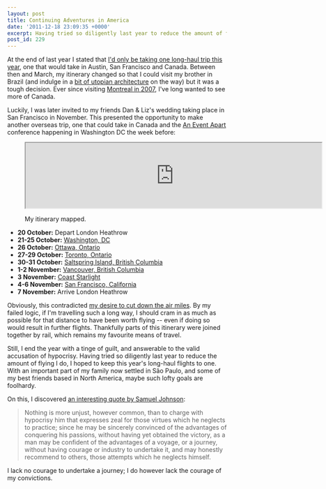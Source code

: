 ```yaml
---
layout: post
title: Continuing Adventures in America
date: '2011-12-18 23:09:35 +0000'
excerpt: Having tried so diligently last year to reduce the amount of flying I do, I hoped to keep this year's long-haul flights to one. With an important part of my family now settled in São Paulo, and some of my best friends based in San Francisco, maybe such lofty goals are foolhardy. Before I write about my most recent travels, I address the hypocrisy in taking such a trip.
post_id: 229
---
```

At the end of last year I stated that [I'd only be taking one long-haul trip this year][1], one that would take in Austin, San Francisco and Canada. Between then and March, my itinerary changed so that I could visit my brother in Brazil (and indulge in a [bit of utopian architecture][2] on the way) but it was a tough decision. Ever since visiting [Montreal in 2007][3], I've long wanted to see more of Canada.

Luckily, I was later invited to my friends Dan & Liz's wedding taking place in San Francisco in November. This presented the opportunity to make another overseas trip, one that could take in Canada and the [An Event Apart][4] conference happening in Washington DC the week before:

<figure>
    <div class="object map"><iframe width="680" src="http://a.tiles.mapbox.com/v3/paulrobertlloyd.map-5tk2u4wo.html#5/41/-78"></iframe></div>
    <figcaption>
        <p>My itinerary mapped.</p>
    </figcaption>
</figure>

* **20 October:** Depart London Heathrow
* **21-25 October:** [Washington, DC][5]
* **26 October:** [Ottawa, Ontario][6]
* **27-29 October:** [Toronto, Ontario][7]
* **30-31 October:** [Saltspring Island, British Columbia][8]
* **1-2 November:** [Vancouver, British Columbia][9]
* **3 November:** [Coast Starlight][10]
* **4-6 November:** [San Francisco, California][10]
* **7 November:** Arrive London Heathrow

Obviously, this contradicted [my desire to cut down the air miles][11]. By my failed logic, if I'm travelling such a long way, I should cram in as much as possible for that distance to have been worth flying -- even if doing so would result in further flights. Thankfully parts of this itinerary were joined together by rail, which remains my favourite means of travel.

Still, I end the year with a tinge of guilt, and answerable to the valid accusation of hypocrisy. Having tried so diligently last year to reduce the amount of flying I do, I hoped to keep this year's long-haul flights to one. With an important part of my family now settled in São Paulo, and some of my best friends based in North America, maybe such lofty goals are foolhardy.

On this, I discovered [an interesting quote by Samuel Johnson][12]:

> Nothing is more unjust, however common, than to charge with hypocrisy him that expresses zeal for those virtues which he neglects to practice; since he may be sincerely convinced of the advantages of conquering his passions, without having yet obtained the victory, as a man may be confident of the advantages of a voyage, or a journey, without having courage or industry to undertake it, and may honestly recommend to others, those attempts which he neglects himself.

I lack no courage to undertake a journey; I do however lack the courage of my convictions.

[1]: /2010/10/sxsw_greener_is_better/
[2]: /2011/07/the_architecture_of_brasilia/
[3]: /2007/07/montreal/
[4]: http://aneventapart.com/2011/dc/
[5]: /2011/12/washington_dc/
[6]: /2011/12/ottawa/
[7]: /2011/12/toronto/
[8]: /2011/12/saltspring_island/
[9]: /2011/12/vancouver/
[10]: /2012/01/san_francisco/
[11]: /2010/02/a_green_focus/
[12]: http://en.wikipedia.org/wiki/Hypocrisy